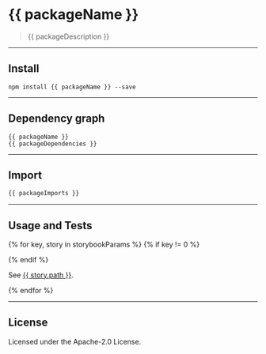 # {{ packageName }}

> {{ packageDescription }}

--------------------------------------------------------------------------------

## Install

```shell
npm install {{ packageName }} --save
```

--------------------------------------------------------------------------------

## Dependency graph

```shell
{{ packageName }}
{{ packageDependencies }}
```

--------------------------------------------------------------------------------

## Import

```js
{{ packageImports }}
```

--------------------------------------------------------------------------------

## Usage and Tests

{% for key, story in storybookParams %}
{% if key != 0 %}

{% endif %}
<!-- markdownlint-disable MD034 -->
See [{{ story.path }}](https://ripple.sdp.vic.gov.au/{{story.params}}).
<!-- markdownlint-enable MD034 -->
{% endfor %}

--------------------------------------------------------------------------------

## License

Licensed under the Apache-2.0 License.

